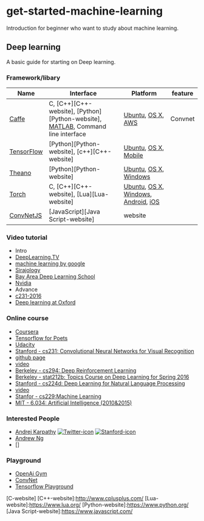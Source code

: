 # get-started-machine-learning

Introduction for beginner who want to study about machine learning.

## Deep learning
A basic guide for starting on Deep learning.

### Framework/libary

Name                                | Interface                                         | Platform            | feature
------------------------------------|---------------------------------------------------|---------------------|------------
[Caffe][Caffe-website]              | C, [C++][C++-website], [Python][Python-website], [MATLAB][MATLAB-website], Command line interface    | [Ubuntu][Ubuntu-website], [OS X][OS X-website], [AWS][AWS-website]   | Convnet
[TensorFlow][TensorFlow-website]    | [Python][Python-website], [c++][C++-website]      | [Ubuntu][Ubuntu-website], [OS X][OS X-website], [Mobile][Tensorflow-mobile-website] |
[Theano][Theano-website] | [Python][Python-website] | [Ubuntu][Ubuntu-website], [OS X][OS X-website], [Windows][Windows-website] | 
[Torch][Torch-website] | C, [C++][C++-website], [Lua][Lua-website] | [Ubuntu][Ubuntu-website], [OS X][OS X-website], [Windows][Windows-website], [Android][Android-website], [iOS][iOS-website]
[ConvNetJS][ConvNetJS-website] | [JavaScript][Java Script-website] | website |

### Video tutorial
 - Intro
  - [DeepLearning.TV](https://www.youtube.com/watch?v=b99UVkWzYTQ&list=PLjJh1vlSEYgvGod9wWiydumYl8hOXixNu)
  - [machine learning by google](https://www.youtube.com/watch?v=cSKfRcEDGUs&list=PLOU2XLYxmsIIuiBfYad6rFYQU_jL2ryal&index=2)
  - [Sirajology](https://www.youtube.com/channel/UCWN3xxRkmTPmbKwht9FuE5A)
  - [Bay Area Deep Learning School](https://www.youtube.com/playlist?list=PLrE1razUE9q151v_k-HnidYbPV45T8JCv)
  - [Nvidia](https://www.youtube.com/watch?v=yjhj7bAj9hs&list=PLZHnYvH1qtOYVT0NU20-H2duPe6_64tFm)
 - Advance
  - [c231-2016](https://www.youtube.com/watch?v=g-PvXUjD6qg&list=PLlJy-eBtNFt6EuMxFYRiNRS07MCWN5UIA)
  - [Deep learning at Oxford](https://www.youtube.com/watch?v=dV80NAlEins&list=PLE6Wd9FR--EfW8dtjAuPoTuPcqmOV53Fu)
  
### Online course

  - [Coursera](https://www.coursera.org/courses?query=deep%20learning)
  - [Tensorflow for Poets](https://codelabs.developers.google.com/codelabs/tensorflow-for-poets/index.html?index=..%2F..%2Findex#0)
  - [Udacity](https://www.udacity.com/course/deep-learning--ud730)
  - [Stanford - cs231: Convolutional Neural Networks for Visual Recognition](http://cs231n.stanford.edu/)
  - [github page](http://cs231n.github.io/)
  - [video](https://www.youtube.com/watch?v=g-PvXUjD6qg&list=PLlJy-eBtNFt6EuMxFYRiNRS07MCWN5UIA)
  - [Berkeley - cs294: Deep Reinforcement Learning](http://rll.berkeley.edu/deeprlcourse/)
  - [Berkeley - stat212b: Topics Course on Deep Learning for Spring 2016](https://github.com/joanbruna/stat212b)
  - [Stanford - cs224d: Deep Learning for Natural Language Processing](http://cs224d.stanford.edu/)
  - [video](https://www.youtube.com/watch?v=Qy0oEkCZkBI&list=PLlJy-eBtNFt4CSVWYqscHDdP58M3zFHIG)
  - [Stanfor - cs229:Machine Learning](http://cs229.stanford.edu/)
  - [MIT - 6.034: Artificial Intelligence (2010&2015)](https://ocw.mit.edu/courses/electrical-engineering-and-computer-science/6-034-artificial-intelligence-fall-2010/index.htm)
  
### Interested People
 - [Andrej Karpathy](http://cs.stanford.edu/people/karpathy/) [![Twitter-icon]][Twitter-Andrej Karpathy] [![Stanford-icon]][Stanford-Andrej Karpathy]
 - [Andrew Ng](http://www.andrewng.org/)
 - []

### Playground
 - [OpenAi Gym](https://gym.openai.com/)
 - [ConvNet](http://cs.stanford.edu/people/karpathy/convnetjs/)
 - [Tensorflow Playground](playground.tensorflow.org/)

[C-website]
[C++-website]:http://www.cplusplus.com/ 
[Lua-website]:https://www.lua.org/
[Python-website]:https://www.python.org/
[Java Script-website]:https://www.javascript.com/

[Caffe-website]:http://caffe.berkeleyvision.org/
[TensorFlow-website]:https://www.tensorflow.org/
[TensorFLow-mobile-website]:https://www.tensorflow.org/mobile.html
[Theano-website]:http://deeplearning.net/software/theano/
[Torch-website]:http://torch.ch/
[ConvNetJS-website]:http://cs.stanford.edu/people/karpathy/convnetjs/


[AWS-website]:https://aws.amazon.com/
[iOS-website]:https://developer.apple.com/
[MATLAB-website]:https://www.mathworks.com/products/matlab/
[Ubuntu-website]:http://www.ubuntu.com/
[OS X-website]:http://www.apple.com/macos/sierra/
[Android-website]:https://developer.android.com/index.html
[Windows-website]:https://www.microsoft.com/en-us/windows/

[Twitter-icon]: https://twitter.com/favicon.ico
[Twitter-Andrej Karpathy]: https://twitter.com/karpathy

[Stanford-icon]:http://stanford.edu/favicon.ico
[Stanford-Andrej Karpathy]: http://cs.stanford.edu/people/karpathy/
